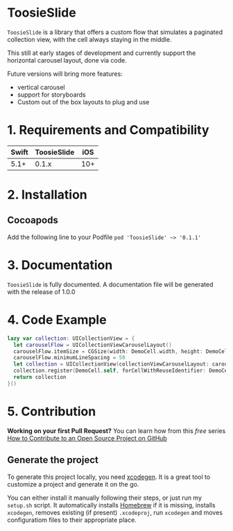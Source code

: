 # ToosieSlide

`ToosieSlide` is a library that offers a custom flow that simulates a paginated collection view, with the cell always staying in the middle.

This still at early stages of development and currently support the horizontal carousel layout, done via code.

Future versions will bring more features:

- vertical carousel
- support for storyboards
- Custom out of the box layouts to plug and use

# 1. Requirements and Compatibility

| Swift               | ToosieSlide     |  iOS     |
|-----------------|----------------|---------|
|       5.1+          | 0.1.x               |  10+     |

# 2. Installation

## Cocoapods

Add the following line to your Podfile
` pod 'ToosieSlide' ~> '0.1.1' `

# 3. Documentation

`ToosieSlide` is fully documented. 
A documentation file will be generated with the release of 1.0.0

# 4. Code Example

```swift
lazy var collection: UICollectionView = {
  let carouselFlow = UICollectionViewCarouselLayout()
  carouselFlow.itemSize = CGSize(width: DemoCell.width, height: DemoCell.height)
  carouselFlow.minimumLineSpacing = 50
  let collection = UICollectionView(collectionViewCarouselLayout: carouselFlow)
  collection.register(DemoCell.self, forCellWithReuseIdentifier: DemoCell.identifier)
  return collection
}()
```

# 5. Contribution

**Working on your first Pull Request?** You can learn how from this *free* series [How to Contribute to an Open Source Project on GitHub](https://egghead.io/series/how-to-contribute-to-an-open-source-project-on-github)

## Generate the project

To generate this project locally, you need [xcodegen](https://github.com/yonaskolb/XcodeGen). It is a great tool to customize a project and generate it on the go.

You can either install it manually following their steps, or just run my `setup.sh` script. It automatically installs [Homebrew](https://brew.sh) if it is missing, installs `xcodegen`, removes existing (if present) `.xcodeproj`, run `xcodegen` and moves configuratiom files to their appropriate place.

